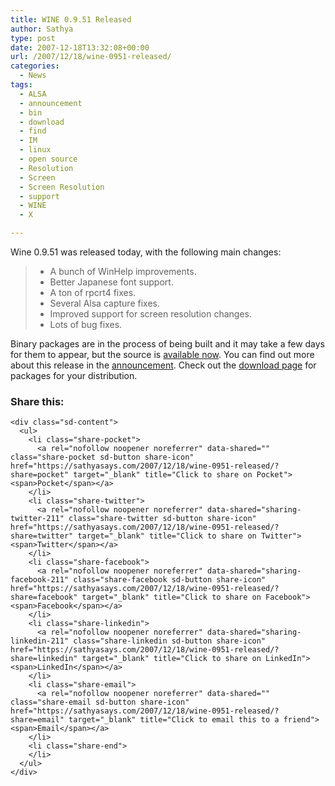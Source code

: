 ```yaml
---
title: WINE 0.9.51 Released
author: Sathya
type: post
date: 2007-12-18T13:32:08+00:00
url: /2007/12/18/wine-0951-released/
categories:
  - News
tags:
  - ALSA
  - announcement
  - bin
  - download
  - find
  - IM
  - linux
  - open source
  - Resolution
  - Screen
  - Screen Resolution
  - support
  - WINE
  - X

---
```

> 
Wine 0.9.51 was released today, with the following main changes:

>   * A bunch of WinHelp improvements.
>   * Better Japanese font support.
>   * A ton of rpcrt4 fixes.
>   * Several Alsa capture fixes.
>   * Improved support for screen resolution changes.
>   * Lots of bug fixes.

Binary packages are in the process of being built and it may take a few days for them to appear, but the source is [available now][1]. You can find out more about this release in the [announcement][2]. Check out the [download page][3] for packages for your distribution.

> <div class="sharedaddy sd-sharing-enabled">
  <div class="robots-nocontent sd-block sd-social sd-social-icon-text sd-sharing">
    <h3 class="sd-title">
      Share this:
    </h3>
    
    <div class="sd-content">
      <ul>
        <li class="share-pocket">
          <a rel="nofollow noopener noreferrer" data-shared="" class="share-pocket sd-button share-icon" href="https://sathyasays.com/2007/12/18/wine-0951-released/?share=pocket" target="_blank" title="Click to share on Pocket"><span>Pocket</span></a>
        </li>
        <li class="share-twitter">
          <a rel="nofollow noopener noreferrer" data-shared="sharing-twitter-211" class="share-twitter sd-button share-icon" href="https://sathyasays.com/2007/12/18/wine-0951-released/?share=twitter" target="_blank" title="Click to share on Twitter"><span>Twitter</span></a>
        </li>
        <li class="share-facebook">
          <a rel="nofollow noopener noreferrer" data-shared="sharing-facebook-211" class="share-facebook sd-button share-icon" href="https://sathyasays.com/2007/12/18/wine-0951-released/?share=facebook" target="_blank" title="Click to share on Facebook"><span>Facebook</span></a>
        </li>
        <li class="share-linkedin">
          <a rel="nofollow noopener noreferrer" data-shared="sharing-linkedin-211" class="share-linkedin sd-button share-icon" href="https://sathyasays.com/2007/12/18/wine-0951-released/?share=linkedin" target="_blank" title="Click to share on LinkedIn"><span>LinkedIn</span></a>
        </li>
        <li class="share-email">
          <a rel="nofollow noopener noreferrer" data-shared="" class="share-email sd-button share-icon" href="https://sathyasays.com/2007/12/18/wine-0951-released/?share=email" target="_blank" title="Click to email this to a friend"><span>Email</span></a>
        </li>
        <li class="share-end">
        </li>
      </ul>
    </div>
  </div>
</div>

 [1]: http://prdownloads.sourceforge.net/wine/wine-0.9.51.tar.bz2
 [2]: http://www.winehq.org/?announce=0.9.51
 [3]: http://www.winehq.org/site/download